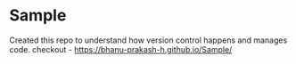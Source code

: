 # Sample
Created this repo to understand how version control happens and manages code.
checkout - https://bhanu-prakash-h.github.io/Sample/
